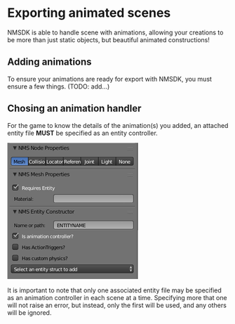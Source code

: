 # Exporting animated scenes

NMSDK is able to handle scene with animations, allowing your creations to be more than just static objects, but beautiful animated constructions!

## Adding animations

To ensure your animations are ready for export with NMSDK, you must ensure a few things.
(TODO: add...)

## Chosing an animation handler

For the game to know the details of the animation(s) you added, an attached entity file **MUST** be specified as an entity controller.

![anim controller](../../images/anim_controller.png)

It is important to note that only one associated entity file may be specified as an animation controller in each scene at a time. Specifying more that one will not raise an error, but instead, only the first will be used, and any others will be ignored.